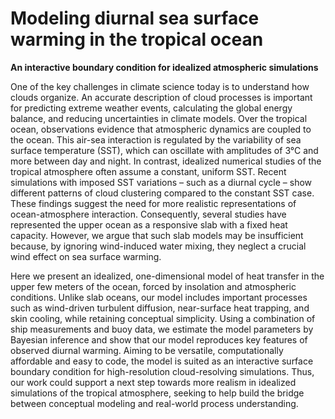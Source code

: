 # Modeling diurnal sea surface warming in the tropical ocean

**An interactive boundary condition for idealized atmospheric simulations**

One of the key challenges in climate science today is to understand how clouds organize. An accurate description of cloud processes is important for predicting extreme weather events, calculating the global energy balance, and reducing uncertainties in climate models. Over the tropical ocean, observations evidence that atmospheric dynamics are coupled to the ocean. This air-sea interaction is regulated by the variability of sea surface temperature (SST), which can oscillate with amplitudes of 3°C and more between day and night. In contrast, idealized numerical studies of the tropical atmosphere often assume a constant, uniform SST. Recent simulations with imposed SST variations – such as a diurnal cycle – show different patterns of cloud clustering compared to the constant SST case. These findings suggest the need for more realistic representations of ocean-atmosphere interaction. Consequently, several studies have represented the upper ocean as a responsive slab with a fixed heat capacity. However, we argue that such slab models may be insufficient because, by ignoring wind-induced water mixing, they neglect a crucial wind effect on sea surface warming.

Here we present an idealized, one-dimensional model of heat transfer in the upper few meters of the ocean, forced by insolation and atmospheric conditions. Unlike slab oceans, our model includes important processes such as wind-driven turbulent diffusion, near-surface heat trapping, and skin cooling, while retaining conceptual simplicity. Using a combination of ship measurements and buoy data, we estimate the model parameters by Bayesian inference and show that our model reproduces key features of observed diurnal warming. Aiming to be versatile, computationally affordable and easy to code, the model is suited as an interactive surface boundary condition for high-resolution cloud-resolving simulations. Thus, our work could support a next step towards more realism in idealized simulations of the tropical atmosphere, seeking to help build the bridge between conceptual modeling and real-world process understanding.

